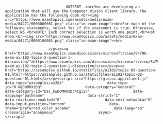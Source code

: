 <p class="card-text">
							
								HOTSPOT -<br>You are developing an application that will use the Computer Vision client library. The application has the following code.<br><img src="https://www.examtopics.com/assets/media/exam-media/04271/0008000001.png" class="in-exam-image"><br>For each of the following statements, select Yes if the statement is true. Otherwise, select No.<br>NOTE: Each correct selection is worth one point.<br>Hot Area:<br><img src="https://www.examtopics.com/assets/media/exam-media/04271/0008100001.png" class="in-exam-image"><br>
							
						</p><p><a href="https://www.examtopics.com/discussions/microsoft/view/54796-exam-ai-102-topic-2-question-1-discussion/">https://www.examtopics.com/discussions/microsoft/view/54796-exam-ai-102-topic-2-question-1-discussion/</a></p><p><a href="https://azsamples.github.io/staticfiles/ai102/topic-02-question-01.html">https://azsamples.github.io/staticfiles/ai102/topic-02-question-01.html</a></p><script src="https://giscus.app/client.js"                    data-repo="azsamples/az204"                    data-repo-id="R_kgDOMRXzDQ"                    data-category="General"                    data-category-id="DIC_kwDOMRXzDc4Cgi27"                    data-mapping="pathname"                    data-strict="1"                    data-reactions-enabled="0"                    data-emit-metadata="0"                    data-input-position="bottom"                    data-theme="preferred_color_scheme"                    data-lang="en"                    crossorigin="anonymous"                    async>                    </script>